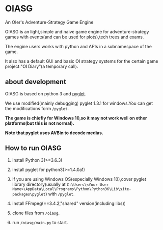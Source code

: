 # OIASG
An OIer's Adventure-Strategy Game Engine

OIASG is an light,simple and naive game engine for adventure-strategy games with events(and can be used for plots),tech trees and exams.

The engine users works with python and APIs in a subnamespace of the game.

It also has a default GUI and basic OI strategy systems for the certain game project:"OI Diary"(a temporary call).

## about development

OIASG is based on python 3 and [pyglet](http://pyglet.org/).

We use modified(mainly debugging) pyglet 1.3.1 for windows.You can get the modifications form `/pyglet`.

**The game is chiefly for Windows 10,so it may not work well on other platforms(but this is not normal).**

**Note that pyglet uses AVBin to decode medias.**

## How to run OIASG

1. install Python 3(>=3.6.3)

2. install pyglet for python3(>=1.4.0a1)

3. if you are using Windows OS(especially Windows 10),cover pyglet library directory(usually at `C:\Users\<Your User Name>\AppData\Local\Programs\Python\Python36\Lib\site-packages\pyglet`) with `/pyglet`.

4. install FFmpeg(==3.4.2,"shared" version(including libs))

5. clone files from `/oiasg`.

6. run `/oiasg/main.py` to start.
